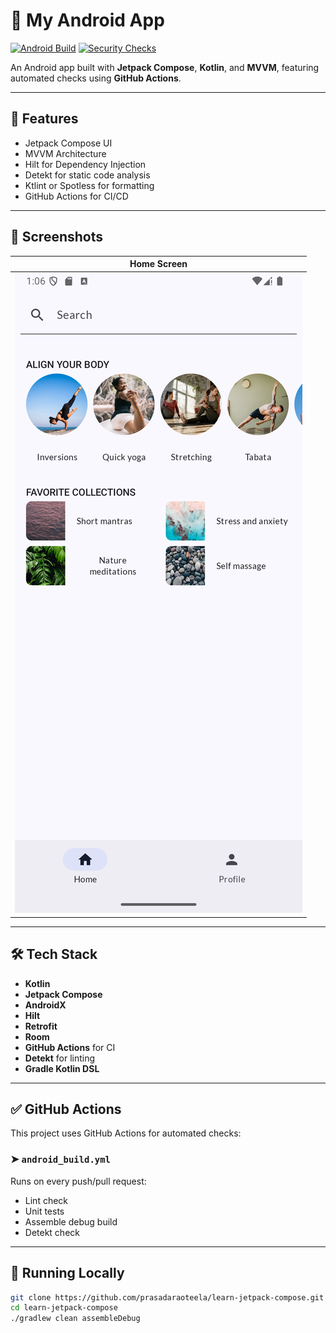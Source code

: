 # 🚀 My Android App

[![Android Build](https://github.com/prasadaraoteela/learn-jetpack-compose/actions/workflows/android_build.yml/badge.svg)](https://github.com/prasadaraoteela/learn-jetpack-compose/actions/workflows/android_build.yml)
[![Security Checks](https://github.com/prasadaraoteela/learn-jetpack-compose/actions/workflows/github-code-scanning/codeql/badge.svg)](https://github.com/prasadaraoteela/learn-jetpack-compose/actions/workflows/github-code-scanning/codeql)

An Android app built with **Jetpack Compose**, **Kotlin**, and **MVVM**, featuring automated checks using **GitHub Actions**.

---

## 🧰 Features

- Jetpack Compose UI
- MVVM Architecture
- Hilt for Dependency Injection
- Detekt for static code analysis
- Ktlint or Spotless for formatting
- GitHub Actions for CI/CD

---

## 📸 Screenshots

| Home Screen |
|-------------|
| ![Home](screenshots/home.png) |

---

## 🛠 Tech Stack

- **Kotlin**
- **Jetpack Compose**
- **AndroidX**
- **Hilt**
- **Retrofit**
- **Room**
- **GitHub Actions** for CI
- **Detekt** for linting
- **Gradle Kotlin DSL**

---

## ✅ GitHub Actions

This project uses GitHub Actions for automated checks:

### ➤ `android_build.yml`
Runs on every push/pull request:
- Lint check
- Unit tests
- Assemble debug build
- Detekt check

---

## 🧪 Running Locally

```bash
git clone https://github.com/prasadaraoteela/learn-jetpack-compose.git
cd learn-jetpack-compose
./gradlew clean assembleDebug
